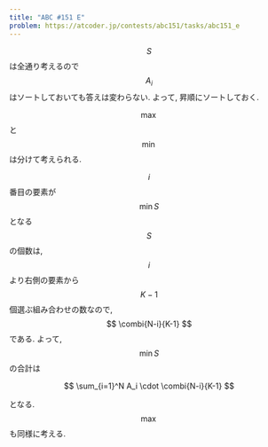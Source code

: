 ```yaml
---
title: "ABC #151 E"
problem: https://atcoder.jp/contests/abc151/tasks/abc151_e
---
```

$$ S $$ は全通り考えるので $$ A_i $$ はソートしておいても答えは変わらない. よって, 昇順にソートしておく.

$$ \max $$ と $$ \min $$ は分けて考えられる.

$$ i $$ 番目の要素が $$ \min S $$ となる $$ S $$ の個数は, $$ i $$ より右側の要素から $$ K-1 $$ 個選ぶ組み合わせの数なので, $$ \combi{N-i}{K-1} $$ である. よって, $$ \min S $$ の合計は

$$
\sum_{i=1}^N A_i \cdot \combi{N-i}{K-1}
$$

となる. $$ \max $$ も同様に考える.
